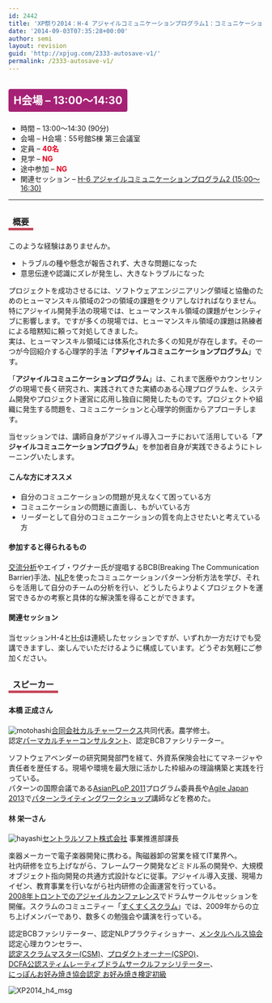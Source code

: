 ```yaml
---
id: 2442
title: 'XP祭り2014：H-4 アジャイルコミュニケーションプログラム1：コミュニケーションの妖怪を召喚であります！～コミュニケーションの問題を妖怪に見立てて解決を探るワークショップ～【ワークショップ】'
date: '2014-09-03T07:35:28+00:00'
author: semi
layout: revision
guid: 'http://xpjug.com/2333-autosave-v1/'
permalink: /2333-autosave-v1/
---
```


## <span style="color:#FFFFFF; background-color:#A52175; margin:0 0 30px 0; padding:10px 10px; border-radius:4px; line-height:2.5;">H会場 – 13:00～14:30</span>

- 時間 – 13:00～14:30 (90分)
- 会場 – H会場：55号館S棟 第三会議室
- 定員 – <span style="color:#E7001D; font-weight: bold;">40名</span>
- 見学 – <span style="color:#E7001D; font-weight: bold;">NG</span>
- 途中参加 – <span style="color:#E7001D; font-weight: bold;">NG</span>
- 関連セッション – [H-6 アジャイルコミュニケーションプログラム2 (15:00～16:30)](http://xpjug.com/xp2014-session-h6/)

---

### <span style="margin:0 0 10px 0; padding:2px 8px; border-width:0 0 5px 0; border-color:#C6485B; border-style:solid; line-height:2.5;">概要</span>

このような経験はありませんか。

- トラブルの種や懸念が報告されず、大きな問題になった
- 意思伝達や認識にズレが発生し、大きなトラブルになった

プロジェクトを成功させるには、ソフトウェアエンジニアリング領域と協働のためのヒューマンスキル領域の2つの領域の課題をクリアしなければなりません。特にアジャイル開発手法の現場では、ヒューマンスキル領域の課題がセンシティブに影響します。ですが多くの現場では、ヒューマンスキル領域の課題は熟練者による暗黙知に頼って対処してきました。  
実は、ヒューマンスキル領域には体系化された多くの知見が存在します。その一つが今回紹介する心理学的手法「**アジャイルコミュニケーションプログラム**」です。

「**アジャイルコミュニケーションプログラム**」は、これまで医療やカウンセリングの現場で長く研究され、実践されてきた実績のある心理プログラムを、システム開発やプロジェクト運営に応用し独自に開発したものです。プロジェクトや組織に発生する問題を、コミュニケーションと心理学的側面からアプローチします。

当セッションでは、講師自身がアジャイル導入コーチにおいて活用している「**アジャイルコミュニケーションプログラム**」を参加者自身が実践できるようにトレーニングいたします。

#### こんな方にオススメ

- 自分のコミュニケーションの問題が見えなくて困っている方
- コミュニケーションの問題に直面し、もがいている方
- リーダーとして自分のコミュニケーションの質を向上させたいと考えている方

#### <span style="line-height:1.5;">参加すると得られるもの</span>

[交流分析](http://goo.gl/7s6L)やエイブ・ワグナー氏が提唱するBCB(Breaking The Communication Barrier)手法、[NLP](http://goo.gl/OMaa)を使ったコミュニケーションパターン分析方法を学び、それらを活用して自分のチームの分析を行い、どうしたらよりよくプロジェクトを運営できるかの考察と具体的な解決策を得ることができます。

#### <span style="line-height:1.5;">関連セッション</span>

当セッションH-4と[H-6](http://xpjug.com/xp2014-session-h6/)は連続したセッションですが、いずれか一方だけでも受講できますし、楽しんでいただけるように構成しています。どうぞお気軽にご参加ください。

### <span style="margin:0 0 10px 0; padding:2px 8px; border-width:0 0 5px 0; border-color:#C6485B; border-style:solid; line-height:2.5;">スピーカー</span>

#### <span style="line-height:1.5;">本橋 正成さん</span>

![motohashi](http://xpjug.com/wp-content/uploads/2014/08/motohashi.jpg)[合同会社カルチャーワークス](http://www.cultureworks.jp/CultureWorks/Welcome.html)共同代表。農学修士。  
認定[パーマカルチャーコンサルタント](http://www.shouene-midori.com/shikaku/2006/04/post_20.html)、認定BCBファシリテーター。

ソフトウェアベンダーの研究開発部門を経て、外資系保険会社にてマネージャや責任者を歴任する。現場や環境を最大限に活かした枠組みの理論構築と実践を行っている。  
パターンの国際会議である[AsianPLoP 2011](http://patterns-wg.fuka.info.waseda.ac.jp/asianplop/result-2011.html)プログラム委員長や[Agile Japan 2013](http://www.agilejapan.org/2013/)で[パターンライティングワークショップ](http://www.agilejapan.org/2013/2013/program.html#06)講師などを務めた。

#### <span style="line-height:1.5;">林 栄一さん</span>

![hayashi](http://xpjug.com/wp-content/uploads/2014/08/hayashi.jpg)[セントラルソフト株式会社](http://www.central-soft.co.jp/) 事業推進部課長

楽器メーカーで電子楽器開発に携わる。陶磁器卸の営業を経てIT業界へ。  
社内研修を立ち上げながら、フレームワーク開発などミドル系の開発や、大規模オブジェクト指向開発の共通方式設計などに従事。アジャイル導入支援、現場カイゼン、教育事業を行いながら社内研修の企画運営を行っている。  
[2008年トロントでのアジャイルカンファレンス](http://agile2008.agilealliance.org/)でドラムサークルセッションを開催。スクラムのコミュニティー「[すくすくスクラム](http://sukusuku-scrum.org/)」では、2009年からの立ち上げメンバーであり、数多くの勉強会や講演を行っている。

認定BCBファシリテーター、認定NLPプラクティショナー、[メンタルヘルス協会](http://www.mental-health-association.jp/index.html)認定心理カウンセラー、  
[認定スクラムマスター(CSM)](https://www.scrumalliance.org/certifications/practitioners/certified-scrummaster-csm)、[プロダクトオーナー(CSPO)](https://www.scrumalliance.org/certifications/practitioners/cspo-certification)、  
[DCFA公認スティムレーティブドラムサークルファシリテーター](http://dcfa.jp/sf.html)、  
[にっぽんお好み焼き協会認定 お好み焼き検定初級](http://www.okonomiyaki-kentei.jp/)

![XP2014_h4_msg](http://xpjug.com/wp-content/uploads/2014/08/XP2014_h4_msg.png)